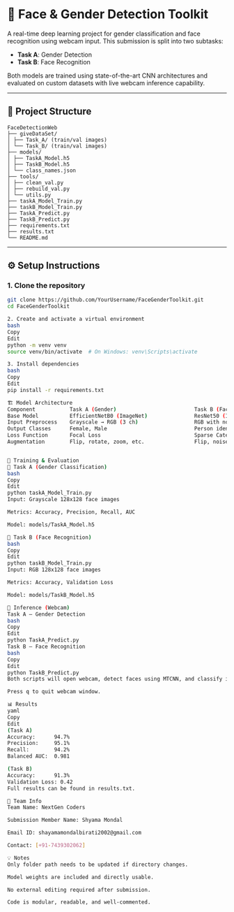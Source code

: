 # 🧠 Face & Gender Detection Toolkit

A real-time deep learning project for gender classification and face recognition using webcam input. This submission is split into two subtasks:

- **Task A**: Gender Detection
- **Task B**: Face Recognition

Both models are trained using state-of-the-art CNN architectures and evaluated on custom datasets with live webcam inference capability.

---

## 📁 Project Structure
```
FaceDetectionWeb
├── giveDataSet/
│ ├── Task_A/ (train/val images)
│ └── Task_B/ (train/val images)
├── models/
│ ├── TaskA_Model.h5
│ ├── TaskB_Model.h5
│ └── class_names.json
├── tools/
│ ├── clean_val.py
│ ├── rebuild_val.py
│ └── utils.py
├── taskA_Model_Train.py
├── taskB_Model_Train.py
├── TaskA_Predict.py
├── TaskB_Predict.py
├── requirements.txt
├── results.txt
└── README.md
```
---

## ⚙️ Setup Instructions

### 1. Clone the repository

```bash
git clone https://github.com/YourUsername/FaceGenderToolkit.git
cd FaceGenderToolkit

2. Create and activate a virtual environment
bash
Copy
Edit
python -m venv venv
source venv/bin/activate  # On Windows: venv\Scripts\activate

3. Install dependencies
bash
Copy
Edit
pip install -r requirements.txt

🏗️ Model Architecture
Component	        Task A (Gender)	                        Task B (Face Recognition)
Base Model	        EfficientNetB0 (ImageNet)	            ResNet50 (ImageNet)
Input Preprocess	Grayscale → RGB (3 ch)	                RGB with normalization
Output Classes	    Female, Male	                        Person identities (softmax)
Loss Function	    Focal Loss	                            Sparse Categorical CrossEnt
Augmentation	    Flip, rotate, zoom, etc.	            Flip, noise, brightness


🧪 Training & Evaluation
🧠 Task A (Gender Classification)
bash
Copy
Edit
python taskA_Model_Train.py
Input: Grayscale 128x128 face images

Metrics: Accuracy, Precision, Recall, AUC

Model: models/TaskA_Model.h5

🧠 Task B (Face Recognition)
bash
Copy
Edit
python taskB_Model_Train.py
Input: RGB 128x128 face images

Metrics: Accuracy, Validation Loss

Model: models/TaskB_Model.h5

🧪 Inference (Webcam)
Task A – Gender Detection
bash
Copy
Edit
python TaskA_Predict.py
Task B – Face Recognition
bash
Copy
Edit
python TaskB_Predict.py
Both scripts will open webcam, detect faces using MTCNN, and classify in real-time.

Press q to quit webcam window.

📊 Results
yaml
Copy
Edit
(Task A)
Accuracy:      94.7%
Precision:     95.1%
Recall:        94.2%
Balanced AUC:  0.981

(Task B)
Accuracy:      91.3%
Validation Loss: 0.42
Full results can be found in results.txt.

🧠 Team Info
Team Name: NextGen Coders

Submission Member Name: Shyama Mondal

Email ID: shayamamondalbirati2002@gmail.com

Contact: [+91-7439302062]

💡 Notes
Only folder path needs to be updated if directory changes.

Model weights are included and directly usable.

No external editing required after submission.

Code is modular, readable, and well-commented.

